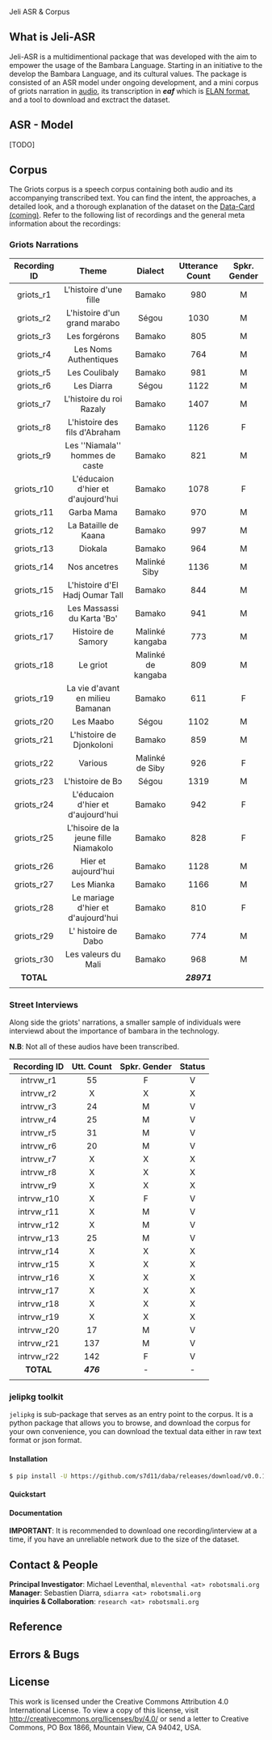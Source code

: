 Jeli ASR & Corpus

## What is Jeli-ASR
Jeli-ASR is a multidimentional package that was developed with the aim to empower the usage of the Bambara Language. Starting in an initiative to the develop the Bambara Language, and its cultural values. The package is consisted of an ASR model under ongoing development, and a mini corpus of griots narration in [audio](https://zenodo.org/record/6997806), its transcription in ***eaf*** which is [ELAN format](https://archive.mpi.nl/tla/elan/download), and a tool to download and exctract the dataset.

## ASR - Model
[TODO]

## Corpus
The Griots corpus is a speech corpus containing both audio and its accompanying transcribed text. You can find the intent, the approaches, a detailed look, and a thorough explanation of the dataset on the [Data-Card (coming)](). Refer to the following list of recordings and the general meta information about the recordings:

### Griots Narrations

| Recording ID | Theme | Dialect | Utterance Count | Spkr. Gender |
|:------------:|:-----:|:-------:|:---------------:|:------------:|
| griots_r1 | L'histoire d'une fille | Bamako | 980 | M |
| griots_r2 | L'histoire d'un grand marabo | Ségou | 1030 | M |
| griots_r3 | Les forgérons | Bamako | 805 | M |
| griots_r4 | Les Noms Authentiques | Bamako | 764 | M |
| griots_r5 | Les Coulibaly | Bamako | 981 | M |
| griots_r6 | Les Diarra | Ségou | 1122 | M |
| griots_r7 | L'histoire du roi Razaly | Bamako | 1407 | M |
| griots_r8 | L'histoire des fils d'Abraham | Bamako | 1126 | F |
| griots_r9 | Les ''Niamala'' hommes de caste |  Bamako | 821 | M |
| griots_r10 | L'éducaion d'hier et d'aujourd'hui | Bamako | 1078 | F |
| griots_r11 | Garba Mama | Bamako | 970 | M |
| griots_r12 | La Bataille de Kaana | Bamako | 997 | M |
| griots_r13 | Diokala | Bamako | 964 | M |
| griots_r14 | Nos ancetres | Malinké Siby | 1136 | M |
| griots_r15 | L'histoire d'El Hadj Oumar Tall | Bamako | 844 | M |
| griots_r16 | Les Massassi du Karta 'Bɔ' | Bamako | 941 | M |
| griots_r17 | Histoire de Samory |  Malinké kangaba | 773 | M |
| griots_r18 | Le griot | Malinké de kangaba | 809 | M |
| griots_r19 | La vie d'avant en milieu Bamanan | Bamako | 611 | F |
| griots_r20 | Les Maabo | Ségou | 1102 | M |
| griots_r21 | L'histoire de Djonkoloni | Bamako | 859 | M |
| griots_r22 | Various | Malinké de Siby | 926 | F |
| griots_r23 | L'histoire de Bɔ | Ségou | 1319 | M |
| griots_r24 | L'éducaion d'hier et d'aujourd'hui | Bamako | 942 | F |
| griots_r25 | L'hisoire de la jeune fille Niamakolo | Bamako | 828 | F |
| griots_r26 | Hier et aujourd'hui | Bamako | 1128 | M |
| griots_r27 | Les Mianka | Bamako | 1166 | M |
| griots_r28 | Le mariage d'hier et d'aujourd'hui | Bamako | 810 | F |
| griots_r29 | L' histoire de Dabo | Bamako | 774 | M |
| griots_r30 | Les valeurs du Mali | Bamako | 968 | M |
|**TOTAL**||| ***28971*** ||
||

### Street Interviews
Along side the griots' narrations, a smaller sample of individuals were interviewd about the importance of bambara in the technology. 

**N.B**: Not all of these audios have been transcribed.

| Recording ID | Utt. Count | Spkr. Gender | Status |
|:------------:|:-------:|:------------:|:------:|
| intrvw_r1 | 55 | F | V |
| intrvw_r2 | X | X | X |
| intrvw_r3 | 24 | M | V |
| intrvw_r4 | 25 | M | V |
| intrvw_r5 | 31 | M | V |
| intrvw_r6 | 20 | M | V |
| intrvw_r7 | X | X | X |
| intrvw_r8 | X | X | X |
| intrvw_r9 | X | X | X |
| intrvw_r10 | X | F | V |
| intrvw_r11 | X | M | V |
| intrvw_r12 | X | M | V |
| intrvw_r13 | 25 | M | V |
| intrvw_r14 | X | X | X |
| intrvw_r15 | X | X | X |
| intrvw_r16 | X | X | X |
| intrvw_r17 | X | X | X |
| intrvw_r18 | X | X | X |
| intrvw_r19 | X | X | X |
| intrvw_r20 | 17 | M | V |
| intrvw_r21 | 137 | M | V |
| intrvw_r22 | 142 | F | V |
| **TOTAL** | ***476*** | - | - |
||

### jelipkg toolkit
<code>jelipkg</code> is sub-package that serves as an entry point to the corpus. It is a python package that allows you to browse, and download the corpus for your own convenience, you can download the textual data either in raw text format or json format.

#### Installation

```bash
$ pip install -U https://github.com/s7d11/daba/releases/download/v0.0.1-alpha/daba-0.9.2.tar.gz
```

#### Quickstart
#### Documentation

**IMPORTANT**: It is recommended to download one recording/interview at a time, if you have an unreliable network due to the size of the dataset.

## Contact & People
**Principal Investigator**: Michael Leventhal, `mleventhal <at> robotsmali.org`  
**Manager**: Sebastien Diarra, `sdiarra <at> robotsmali.org`  
**inquiries & Collaboration**: `research <at> robotsmali.org`

## Reference

## Errors & Bugs

## License
This work is licensed under the Creative Commons Attribution 4.0 International License. To view a copy of this license, visit http://creativecommons.org/licenses/by/4.0/ or send a letter to Creative Commons, PO Box 1866, Mountain View, CA 94042, USA.

